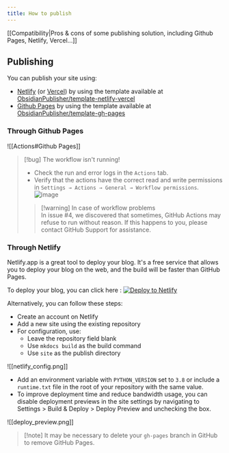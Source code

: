 ```yaml
---
title: How to publish
---
```


[[Compatibility|Pros & cons of some publishing solution, including Github Pages, Netlify, Vercel...]]  

## Publishing  

You can publish your site using:  

- [Netlify](https://www.netlify.com/) (or [Vercel](https://vercel.com/)) by using the template available at [ObsidianPublisher/template-netlify-vercel](https://github.com/ObsidianPublisher/template-netlify-vercel)
- [Github Pages](https://pages.github.com/) by using the template available at [ObsidianPublisher/template-gh-pages](https://github.com/ObsidianPublisher/template-gh-pages)  

### Through Github Pages  

![[Actions#Github Pages]]

> [!bug] The workflow isn't running!  
>  
> - Check the run and error logs in the `Actions` tab.  
> - Verify that the actions have the correct read and write permissions in `Settings → Actions → General → Workflow permissions`.  
>  ![image](https://user-images.githubusercontent.com/30244939/166161294-0f4f70c2-fda5-4465-89b0-d6b1b5e6995d.png)  
>> [!warning] In case of workflow problems  
>> In issue #4, we discovered that sometimes, GitHub Actions may refuse to run without reason. If this happens to you, please contact GitHub Support for assistance.  

### Through Netlify  

Netlify.app is a great tool to deploy your blog. It's a free service that allows you to deploy your blog on the web, and the build will be faster than GitHub Pages.  

To deploy your blog, you can click here : 
[![Deploy to Netlify](https://www.netlify.com/img/deploy/button.svg)](https://app.netlify.com/start/deploy?repository=https://github.com/ObsidianPublisher/template-netlify-vercel)  

Alternatively, you can follow these steps:  
- Create an account on Netlify  
- Add a new site using the existing repository  
- For configuration, use:  
  - Leave the repository field blank  
  - Use `mkdocs build` as the build command  
  - Use `site` as the publish directory  

![[netlify_config.png]]

- Add an environment variable with `PYTHON_VERSION` set to `3.8` or include a `runtime.txt` file in the root of your repository with the same value.  
- To improve deployment time and reduce bandwidth usage, you can disable deployment previews in the site settings by navigating to Settings > Build & Deploy > Deploy Preview and unchecking the box.  

![[deploy_preview.png]]

> [!note] It may be necessary to delete your `gh-pages` branch in GitHub to remove GitHub Pages.  
  